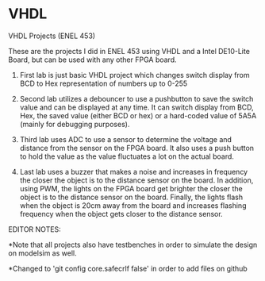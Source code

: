 # VHDL

VHDL Projects (ENEL 453)

These are the projects I did in ENEL 453 using VHDL and a Intel DE10-Lite Board, but can be used with any other FPGA board. 

1. First lab is just basic VHDL project which changes switch display from BCD to Hex representation of numbers up to 0-255

2. Second lab utilizes a debouncer to use a pushbutton to save the switch value and can be displayed at any time. It can switch display from BCD, Hex, the saved value (either BCD or hex) or a hard-coded value of 5A5A (mainly for debugging purposes).

3. Third lab uses ADC to use a sensor to determine the voltage and distance from the sensor on the FPGA board. It also uses a push button to hold the value as the value fluctuates a lot on the actual board. 

4. Last lab uses a buzzer that makes a noise and increases in frequency the closer the object is to the distance sensor on the board. In addition, using PWM, the lights on the FPGA board get brighter the closer the object is to the distance sensor on the board. Finally, the lights flash when the object is 20cm away from the board and increases flashing frequency when the object gets closer to the distance sensor. 

EDITOR NOTES:

*Note that all projects also have testbenches in order to simulate the design on modelsim as well. 

*Changed to 'git config core.safecrlf false' in order to add files on github
